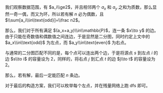 我们观察数据范围，有 $a_i\\ge2$，并且相邻两个 $a_x$ 和 $a_y$ 之和为质数，那么显然一奇一偶，而又为环，所以若有解 $n$ 必为偶数，且 $\\sum[a_i\\in\\text{odd}]=\\frac n2$。

那么，我们对于所有满足 $(a_x+a_y)\\in\\mathbb{P}$，连一条 $x\\to y$ 的边。由于只能在奇数值和偶数值之间连边，于是显然是二分图，同时约定上文中的 $a_x\\in\\text{odd}$ 为左点，而 $a_y\\in\\text{even}$ 为右点。

与通常的二分图匹配不同的是，每个点可以连出两个边，于是将源点 $s$ 到左点 $i$ 的边 $s\\to i$ 的容量设为 $2$，同样的，将右点 $j$ 到汇点 $t$ 的边 $j\\to t$ 的容量设为 $2$。

那么，若有解，最后一定能匹配 $n$ 条边。

对于最后的构造方案，我们可以枚举每个左点，并在残量网络上跑 dfs 即可。